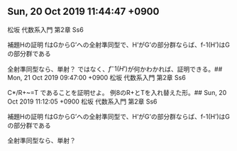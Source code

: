 ## Sun, 20 Oct 2019 11:44:47 +0900
松坂 代数系入門 第2章 Ss6

補題Hの証明
fはGからG’への全射準同型で、H’がG’の部分群ならば、f-1(H’)はGの部分群である

全射準同型なら、単射？
ではなく、$f^-1(H’)$が何かわかれば、証明できる。## Mon, 21 Oct 2019 09:47:00 +0900
松坂 代数系入門 第2章 Ss6

C*/R+~=T であることを証明せよ。
例8のR+とTを入れ替えた形。## Sun, 20 Oct 2019 11:12:05 +0900
松坂 代数系入門 第2章 Ss6

補題Hの証明
fはGからG’への全射準同型で、H’がG’の部分群ならば、f-1(H’)はGの部分群である

全射準同型なら、単射？